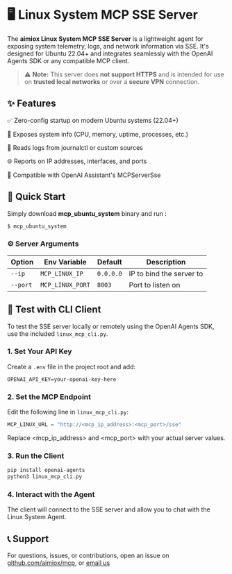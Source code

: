 # 🖥️ Linux System MCP SSE Server

The **aimiox Linux System MCP SSE Server** is a lightweight agent for exposing system telemetry, logs, and network information via SSE. It's designed for Ubuntu 22.04+ and integrates seamlessly with the OpenAI Agents SDK or any compatible MCP client. 
> ⚠️ **Note:** This server does **not support HTTPS** and is intended for use on **trusted local networks** or over a **secure VPN** connection.

## ✨ Features

✅ Zero-config startup on modern Ubuntu systems (22.04+)

📡 Exposes system info (CPU, memory, uptime, processes, etc.)

📁 Reads logs from journalctl or custom sources

🌐 Reports on IP addresses, interfaces, and ports

🤖 Compatible with OpenAI Assistant's MCPServerSse

## 🚀 Quick Start

Simply download **mcp_ubuntu_system** binary and run :
```bash
$ mcp_ubuntu_system
```

### ⚙️ Server Arguments

| Option   | Env Variable     | Default   | Description               |
|----------|------------------|-----------|---------------------------|
| `--ip`   | `MCP_LINUX_IP`   | `0.0.0.0` | IP to bind the server to  |
| `--port` | `MCP_LINUX_PORT` | `8003`    | Port to listen on         |

## 🧪 Test with CLI Client

To test the SSE server locally or remotely using the OpenAI Agents SDK, use the included `linux_mcp_cli.py`.

### 1. Set Your API Key

Create a `.env` file in the project root and add:

```env
OPENAI_API_KEY=your-openai-key-here
```
### 2. Set the MCP Endpoint
Edit the following line in `linux_mcp_cli.py`:

```python
MCP_LINUX_URL = "http://<mcp_ip_address>:<mcp_port>/sse"
```
Replace <mcp_ip_address> and <mcp_port> with your actual server values.

### 3. Run the Client

```bash
pip install openai-agents
python3 linux_mcp_cli.py
```

### 4. Interact with the Agent

The client will connect to the SSE server and allow you to chat with the Linux System Agent.


## 📞 Support

For questions, issues, or contributions, open an issue on [github.com/aimiox/mcp](https://github.com/aimiox/mcp), or [email us](mailto:hello@aimiox.com)

